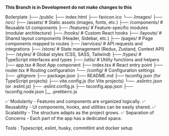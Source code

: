 
**This Branch is in Development do not make changes to this**


Boilerplate
  ├── /public
  	├── index.html
  	├── favicon.ico
  	└── /images/
  ├── /src/
  	├── /assets/           # Static assets (images, fonts, etc.)
  	├── /components/       # Reusable UI components
  	├── /features/         # Feature-specific modules (modular architecture)
  	├── /hooks/            # Custom React hooks
  	├── /layouts/          # Shared layout components (Header, Sidebar, etc.)
  	├── /pages/            # Page components mapped to routes
  	├── /services/         # API requests and integrations
  	├── /store/            # State management (Redux, Zustand, Context API)
  	├── /styles/           # Global styles (CSS, SASS, Tailwind)
  	├── /types/            # TypeScript interfaces and types
  	├── /utils/            # Utility functions and helpers
  	├── app.tsx            # Root App component
  	├── index.tsx          # React entry point
  	├── router.tsx         # Routing configuration
  	└── /config/           # Configuration settings
  ├── .gitignore
  ├── package.json
  ├── README.md
  ├── tsconfig.json (for TypeScript projects)
  ├── vite.config.js (for Vite projects)
  └── .eslintrc.json (or .eslint.js)
  ├── .eslint.config.js
  ├── tsconfig.app.json
  ├── tsconfig.node.json
  |__ .prettierrc.js


✅ Modularity - Features and components are organized logically. 
✅ Reusability - UI components, hooks, and utilities can be easily shared. 
✅ Scalability - The structure adapts as the project grows. 
✅ Separation of Concerns - Each part of the app has a dedicated space.

Tools : Typescript, eslint, husky, commitlint and docker setup

